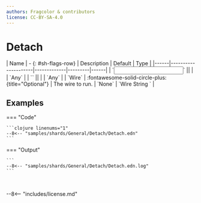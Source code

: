 ```yaml
---
authors: Fragcolor & contributors
license: CC-BY-SA-4.0
---
```



# Detach

<div class="sh-parameters" markdown="1">
| Name | - {: #sh-flags-row} | Description | Default | Type |
|------|---------------------|-------------|---------|------|
| `<input>` || | | `Any` |
| `<output>` || | | `Any` |
| `Wire` | :fontawesome-solid-circle-plus:{title="Optional"}  | The wire to run. | `None` | `Wire String ` |

</div>



## Examples

=== "Code"

    ```clojure linenums="1"
    --8<-- "samples/shards/General/Detach/Detach.edn"
    ```

=== "Output"

    ```
    --8<-- "samples/shards/General/Detach/Detach.edn.log"
    ```
&nbsp;

--8<-- "includes/license.md"
